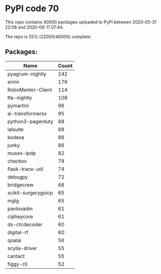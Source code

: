 # PyPI code 70

This repo contains 40000 packages uploaded to PyPI between 
2020-05-31 22:08 and 2020-06-11 07:44.

The repo is 55% (22000/40000) complete.

## Packages:

| Name  | Count |
| ----- | ----- |
| pyagrum-nightly | 242 |
| eririn | 176 |
| RoboMentor-Client | 114 |
| tfa-nightly | 108 |
| pymartini | 96 |
| ai-transformersx | 95 |
| python3-pagerduty | 88 |
| lalsuite | 88 |
| kodexa | 86 |
| junky | 86 |
| muses-lpdp | 82 |
| checkov | 78 |
| flask-trace-util | 74 |
| debugpy | 72 |
| bridgecrew | 66 |
| scikit-surgerygoicp | 65 |
| mglg | 65 |
| pavlovadm | 61 |
| cipheycore | 61 |
| ds-ctcdecoder | 60 |
| digital-rf | 60 |
| qoalai | 56 |
| scylla-driver | 55 |
| cantact | 55 |
| figgy-cli | 52 |


